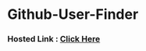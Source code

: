 # Github-User-Finder


### Hosted Link : <a href="https://lok-ii.github.io/Github-User-Finder/" target="_blank">Click Here</a> 

